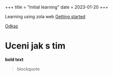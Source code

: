 +++
title = "Initial learning"
date = 2023-01-20
+++

Learning using zola web [Getting started](https://www.getzola.org/documentation/getting-started/)

[Odkaz](@/blog/second.md)

# Uceni jak s tim

**bold text**

> blockquote
> 
> 


